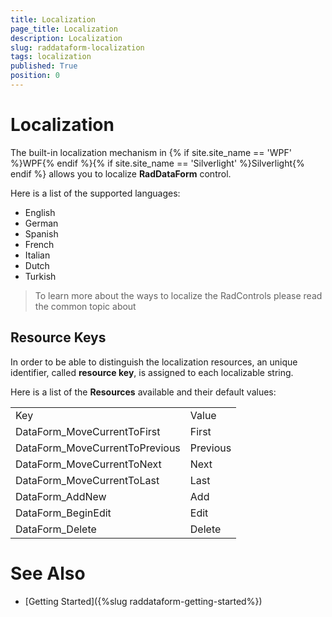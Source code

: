 ```yaml
---
title: Localization
page_title: Localization
description: Localization
slug: raddataform-localization
tags: localization
published: True
position: 0
---
```


# Localization

The built-in localization mechanism in {% if site.site_name == 'WPF' %}WPF{% endif %}{% if site.site_name == 'Silverlight' %}Silverlight{% endif %} allows you to localize __RadDataForm__ control.
      

Here is a list of the supported languages:

* English            
* German          
* Spanish           
* French
* Italian              
* Dutch             
* Turkish

>To learn more about the ways to localize the RadControls please read the common topic about

## Resource Keys

In order to be able to distinguish the localization resources, an unique identifier, called __resource key__, is assigned to each localizable string.
        
Here is a list of the __Resources__ available and their default values:
        
<table><tr><td>Key</td><td>Value</td></tr><tr><td>DataForm_MoveCurrentToFirst</td><td>First</td></tr><tr><td>DataForm_MoveCurrentToPrevious</td><td>Previous</td></tr><tr><td>DataForm_MoveCurrentToNext</td><td>Next</td></tr><tr><td>DataForm_MoveCurrentToLast</td><td>Last</td></tr><tr><td>DataForm_AddNew</td><td>Add</td></tr><tr><td>DataForm_BeginEdit</td><td>Edit</td></tr><tr><td>DataForm_Delete</td><td>Delete</td></tr></table>

# See Also

 * [Getting Started]({%slug raddataform-getting-started%})

